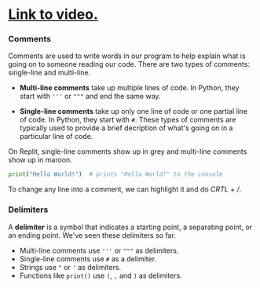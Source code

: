 # [Link to video.](https://www.youtube.com/watch?v=fkLRiZxZAvU&list=PLVD25niNi0Bkuz5cUyBsw_oCgwrKdzgDa)

### Comments

Comments are used to write words in our program to help explain what is going on to someone reading our code. There are two types of comments: single-line and multi-line. 

* **Multi-line comments** take up multiple lines of code. In Python, they start with `'''` or `"""` and end the same way.

* **Single-line comments** take up only one line of code or one partial line of code. In Python, they start with `#`. These types of comments are typically used to provide a brief decription of what's going on in a particular line of code.

On Replit, single-line comments show up in grey and multi-line comments show up in maroon.

```python
print("Hello World!")  # prints "Hello World!" to the console
```

To change any line into a comment, we can highlight it and do *CRTL + /*.

### Delimiters

A **delimiter** is a symbol that indicates a starting point, a separating point, or an ending point. We've seen these delimiters so far.

* Multi-line comments use `'''` or `"""` as delimiters.
* Single-line comments use `#` as a delimiter.
* Strings use `"` or `'` as delimiters.
* Functions like `print()` use `(`, `,` and `)` as delimiters.
